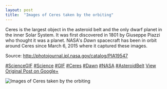 ```yaml
---
layout: post
title:  "Images of Ceres taken by the orbiting"
---
```


Ceres is the largest object in the asteroid belt and the only dwarf planet in the inner Solar System. It was first discovered in 1801 by Giuseppe Piazzi who thought it was a planet. NASA's _Dawn_ spacecraft has been in orbit around Ceres since March 6, 2015 where it captured these images.   
  
Source: <http://photojournal.jpl.nasa.gov/catalog/PIA19547>  
  
[#ScienceGIF](https://plus.google.com/s/%23ScienceGIF/posts) [#Science](https://plus.google.com/s/%23Science/posts) [#GIF](https://plus.google.com/s/%23GIF/posts) [#Ceres](https://plus.google.com/s/%23Ceres/posts) [#Dawn](https://plus.google.com/s/%23Dawn/posts) [#NASA](https://plus.google.com/s/%23NASA/posts) [#AsteroidBelt](https://plus.google.com/s/%23AsteroidBelt/posts)
[View Original Post on Google+](https://plus.google.com/+ColinSullender/posts/SmHkfGUdC5A)

![Images of Ceres taken by the orbiting](/assets/img/2015-05-25-Images-of-Ceres-taken-by-the-orbiting.gif)
